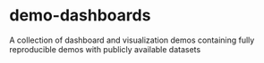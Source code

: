 # demo-dashboards
A collection of dashboard and visualization demos containing fully reproducible demos with publicly available datasets
